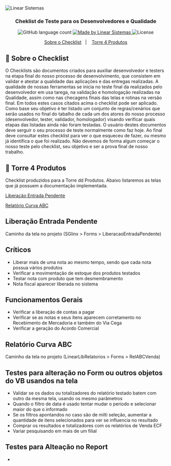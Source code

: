 <img alt="Linear Sistemas" src="https://linearsistemas.com.br/wp-content/uploads/2020/09/marca-Linear-768x301.png" />

<h3 align="center">
  Cheklist de Teste para os Desenvolvedores e Qualidade
</h3>

<p align="center">
  <img alt="GitHub language count" src="https://img.shields.io/github/languages/count/rocketseat/bootcamp-gostack-desafios?color=%2304D361">

  <a href="https://www.linearsistemas.com.br">
    <img alt="Made by Linear Sistemas" src="https://img.shields.io/badge/made%20by-Linear%20Sistemas-red">
  </a>

  <img alt="License" src="https://img.shields.io/badge/license-MIT-%2304D361">
</p>

<p align="center">
  <a href="#rocket-sobre-o-checklist">Sobre o Checklist</a>&nbsp;&nbsp;&nbsp;|&nbsp;&nbsp;&nbsp;
  <a href="#memo-torre-4-produtos">Torre 4 Produtos</a>
</p>

## :rocket: Sobre o Checklist

O Checklists são documentos criados para auxiliar desenvolvedor e testers na etapa final do nosso processo de desenvolvimento, que consistem em validar e atestar a qualidade das aplicações e das entregas realizadas.
A qualidade de nossas ferramentas se inicia no teste final da realizados pelo desenvolvedor em usa tarega, na validação e homologação realizadas na Qualidade, assim como nas checagens finais das telas e rotinas na versão 
final. Em todos estes casos citados acima o checklist pode ser aplicado.
Como base seu objetivo é ter listado um conjunto de regras/cenários que serão usados no final do tabalho de cada um dos atores do nosso processo (desenvolvedor, tester, validador, homologador) visando verificar quais etapas
das listadas ainda não foram testadas.
O usuário destes documentos deve serguir o seu processo de teste normalmente como faz hoje. Ao final deve consultar estes checklist para ver o que esqueceu de fazer, ou mesmo já identifica o que foi realizado.
Não devemos de forma algum começar o nosso teste pelo checklist, seu objetivo e ser a prova final de nosso trabalho.

## :memo: Torre 4 Produtos

Checklist produzidos para a Torre dd Produtos. Abaixo listaremos as telas que já possuem a documentação implementada.

[Liberação Entrada Pendente](#liberação-entrada-pendente)</p>
[Relatório Curva ABC](#relatório-curva-abc)

## Liberação Entrada Pendente

Caminho da tela no projeto (SGlinx > Forms > LiberacaoEntradaPendente)
  ## Críticos
   - Liberar mais de uma nota ao mesmo tempo, sendo que cada nota possua vários produtos
   - Verificar a movimentação de estoque dos produtos testados
   - Testar nota com produto que tem desmembramento
   - Nota fiscal aparecer liberada no sistema
  ## Funcionamentos Gerais
   - Verificar a liberação de contas a pagar
   - Verificar se as notas e seus itens aparecem corretamento no Recebimento de Mercadoria e também do Via Cega
   - Verificar a geração do Acordo Comercial

## Relatório Curva ABC

Caminho da tela no projeto (LinearLibRelatorios > Forms > RelABCVenda)
  ## Testes para alteração no Form ou outros objetos do VB usandos na tela
   - Validar se os dados ou totalizadores do relatório testado batem com outro da mesma tela, usando os mesmo parâmetros
   - Quando o filtro de data é usado tentar mudar o período e selecionar maior do que o informado
   - Se os filtros apontandos no caso são de milti seleção, aumentar a quantidade de itens selecionados para ver se influencia no resultado
   - Comprar os resultados e totalizadores com os relatórios de Venda ECF
   - Variar pesquisando em mais de um filial
  ## Testes para Alteação no Report
   - 
